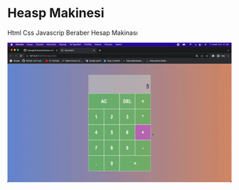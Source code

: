 <h1>Heasp Makinesi</h1>



<p>Html Css Javascrip Beraber Hesap Makinası</p>


<img src="logo.gif" />